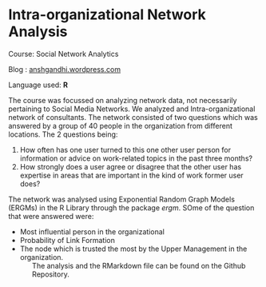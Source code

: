 # Intra-organizational Network Analysis

Course: Social Network Analytics

Blog : [anshgandhi.wordpress.com](https://anshgandhi.wordpress.com/)

Language used: <strong>R</strong>

The course was focussed on analyzing network data, not necessarily pertaining to Social Media Networks. We analyzed and Intra-organizational network of consultants. The network consisted of two questions which was answered by a group of 40 people in the organization from different locations. The 2 questions being:
<ol>
	<li>How often has one user turned to this one other user person for information or advice on work-related topics in the past three months?</li>
	<li>How strongly does a user agree or disagree that the other user has expertise in areas that are important in the kind of work former user does?</li>
</ol>
The network was analysed using Exponential Random Graph Models (ERGMs) in the R Library through the package <em>ergm</em>.
SOme of the question that were answered were:
<ul>
<li>Most influential person in the organizational
<li>Probability of Link Formation
<li>The node which is trusted the most by the Upper Management in the organization.
<ul>
The analysis and the RMarkdown file can be found on the Github Repository.
